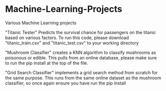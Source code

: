 # Machine-Learning-Projects
Various Machine Learning projects

"Titanic Tester" Predicts the survival chance for passengers on the titanic based on various factors. To run this code, please download "titanic_train.csv" and "titanic_test.csv" to your working directory

"Mushroom Classifier" creates a KNN algorithm to classify mushrooms as poisonous or edible. This pulls from an online database, please make sure to run the pip install at the top of the file.

"Grid Search Classifier" implements a grid search method from scratch for the same purpose. This runs from the same online dataset as the mushroom classifier, so once again ensure you have run the pip install
